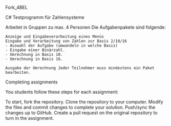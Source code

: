 Fork_4BEL

C# Testprogramm für Zahlensysteme

Arbeitet in Gruppen zu max. 4 Personen Die Aufgabenpakete sind folgende:

    Anzeige und Eingabeverarbeitung eines Menüs
    Eingabe und Verarbeitung von Zahlen zur Basis 2/10/16
    - Auswahl der Aufgabe (umwandeln in welche Basis)
    - Eingabe einer Binärzahl.
    - Umrechnung in Basis 10.
    - Umrechnung in Basis 16.
 
    Ausgabe der Umrechnung Jeder Teilnehmer muss mindestens ein Paket bearbeiten.

Completing assignments

You students follow these steps for each assignment:

To start, fork the repository.
Clone the repository to your computer.
Modify the files and commit changes to complete your solution.
Push/sync the changes up to GitHub.
Create a pull request on the original repository to turn in the assignment.
